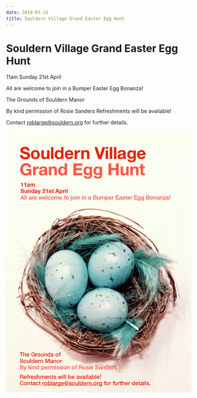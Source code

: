 ```yaml
---
date: 2019-03-31
title: Souldern Village Grand Easter Egg Hunt
---
```


# Souldern Village Grand Easter Egg Hunt

11am Sunday 21st April

All are welcome to join in a Bumper Easter Egg Bonanza!  

The Grounds of  Souldern Manor

By kind permission of Rosie Sanders Refreshments will be available!

Contact [roblarge@souldern.org](mailto:roblarge@souldern.org) for further details.

![poster](easter2019.png)



